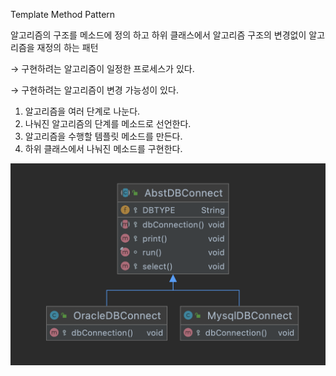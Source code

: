 Template Method Pattern

알고리즘의 구조를 메소드에 정의 하고 하위 클래스에서 알고리즘 구조의 변경없이 알고리즘을 재정의 하는 패턴

→ 구현하려는 알고리즘이 일정한 프로세스가 있다.

→ 구현하려는 알고리즘이 변경 가능성이 있다.

1. 알고리즘을 여러 단계로 나눈다.
2. 나눠진 알고리즘의 단계를 메소드로 선언한다.
3. 알고리즘을 수행할 템플릿 메소드를 만든다.
4. 하위 클래스에서 나눠진 메소드를 구현한다.

![img.png](img.png)